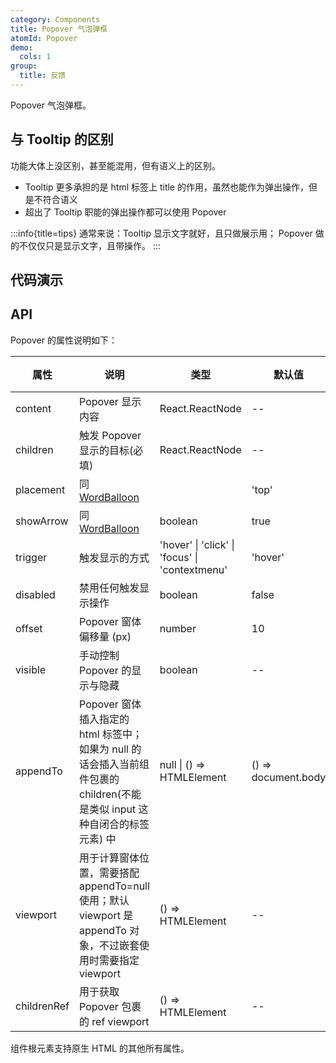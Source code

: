 ```yaml
---
category: Components
title: Popover 气泡弹框
atomId: Popover
demo:
  cols: 1
group:
  title: 反馈
---
```


Popover 气泡弹框。

## 与 Tooltip 的区别

功能大体上没区别，甚至能混用，但有语义上的区别。

- Tooltip 更多承担的是 html 标签上 title 的作用，虽然也能作为弹出操作，但是不符合语义
- 超出了 Tooltip 职能的弹出操作都可以使用 Popover

:::info{title=tips}
通常来说：Tooltip 显示文字就好，且只做展示用； Popover 做的不仅仅只是显示文字，且带操作。
:::

## 代码演示

<!-- prettier-ignore -->
<code src="./demo/basic.tsx"></code>
<code src="./demo/placement.tsx"></code>
<code src="./demo/trigger.tsx"></code>
<code src="./demo/scroll.tsx"></code>
<code src="./demo/disabled.tsx"></code>
<code src="./demo/appendTo.tsx"></code>
<code src="./demo/nest.tsx"></code>
<code src="./demo/fixed.tsx"></code>
<code src="./demo/contextmenu.tsx"></code>

## API

Popover 的属性说明如下：

| 属性        | 说明                                                                                                                        | 类型                                           | 默认值              | 版本 |
| ----------- | --------------------------------------------------------------------------------------------------------------------------- | ---------------------------------------------- | ------------------- | ---- |
| content     | Popover 显示内容                                                                                                            | React.ReactNode                                | --                  | --   |
| children    | 触发 Popover 显示的目标(必填)                                                                                               | React.ReactNode                                | --                  | --   |
| placement   | 同 [WordBalloon](/components/word-balloon#api)                                                                              |                                                | 'top'               | --   |
| showArrow   | 同 [WordBalloon](/components/word-balloon#api)                                                                              | boolean                                        | true                | --   |
| trigger     | 触发显示的方式                                                                                                              | 'hover' \| 'click' \| 'focus' \| 'contextmenu' | 'hover'             | --   |
| disabled    | 禁用任何触发显示操作                                                                                                        | boolean                                        | false               | --   |
| offset      | Popover 窗体偏移量 (px)                                                                                                     | number                                         | 10                  | --   |
| visible     | 手动控制 Popover 的显示与隐藏                                                                                               | boolean                                        | --                  | --   |
| appendTo    | Popover 窗体插入指定的 html 标签中；如果为 null 的话会插入当前组件包裹的 children(不能是类似 input 这种自闭合的标签元素) 中 | null \| () => HTMLElement                      | () => document.body | --   |
| viewport    | 用于计算窗体位置，需要搭配 appendTo=null 使用；默认 viewport 是 appendTo 对象，不过嵌套使用时需要指定 viewport              | () => HTMLElement                              | --                  | --   |
| childrenRef | 用于获取 Popover 包裹的 ref viewport                                                                                        | () => HTMLElement                              | --                  | --   |

组件根元素支持原生 HTML 的其他所有属性。
